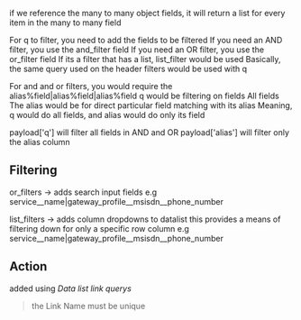 
if we reference the many to many object fields, it will return a list for every item in the many to many field


For q to filter, you need to add the fields to be filtered
If you need an AND filter, you use the and_filter field
If you need an OR filter, you use the or_filter field
If its a filter that has a list, list_filter would be used
Basically, the same query used on the header filters would be used with q

For and and or filters, you would require the alias%field|alias%field|alias%field
q would be filtering on fields All fields
The alias would be for direct particular field matching with its alias
Meaning, q would do all fields, and alias would do only its field

payload['q'] will filter all fields in AND and OR payload['alias'] will filter only the alias column



## Filtering 

or_filters -> adds search input fields
e.g
service__name|gateway_profile__msisdn__phone_number


list_filters -> adds column dropdowns to datalist
this provides a means of filtering down for only a specific row column
e.g 
service__name|gateway_profile__msisdn__phone_number



## Action
added using *Data list link querys*
> the Link Name must be unique